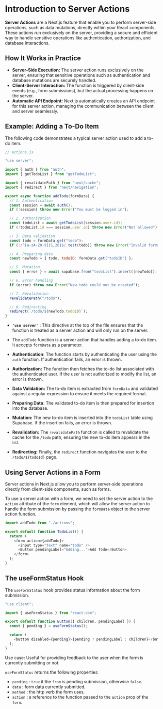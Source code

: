 # Introduction to Server Actions

**Server Actions** are a Next.js feature that enable you to perform server-side operations, such as data mutations, directly within your React components. These actions run exclusively on the server, providing a secure and efficient way to handle sensitive operations like authentication, authorization, and database interactions.

## How It Works in Practice

- **Server-Side Execution:** The server action runs exclusively on the server, ensuring that sensitive operations such as authentication and database mutations are securely handled.
- **Client-Server Interaction:** The function is triggered by client-side events (e.g., form submissions), but the actual processing happens on the server.
- **Automatic API Endpoint:** Next.js automatically creates an API endpoint for this server action, managing the communication between the client and server seamlessly.

## Example: Adding a To-Do Item

The following code demonstrates a typical server action used to add a to-do item.

```js
// actions.js

"use server";

import { auth } from "auth";
import { getTodoList } from "getTodoList";

import { revalidatePath } from "next/cache";
import { redirect } from "next/navigation";

export async function addTodo(formData) {
  // 1. Authentication
  const session = await auth();
  if (!session) throw new Error("You must be logged in");

  // 2. Authorization
  const todoList = await getTodoList(session.user.id);
  if (!todoList.id === session.user.id) throw new Error("Not allowed");

  // 3. Data validation
  const todo = formData.get("todo");
  if (!/^[a-zA-Z0-9]{1,20}$/.test(todo)) throw new Error("Invalid format");

  // 4. Preparing data
  const newTodo = { todo, todoID: formData.get("todoID") };

  // 5. Mutation
  const { error } = await supabase.from("todoList").insert([newTodo]);

  // 6. Error handling
  if (error) throw new Error("New todo could not be created");

  // 7. Revalidation
  revalidatePath("/todo");

  // 8. Redirecting
  redirect(`/todo/${newTodo.todoID}`);
}
```

- **`'use server'`** : This directive at the top of the file ensures that the function is treated as a server action and will only run on the server.

- The `addTodo` function is a server action that handles adding a to-do item. It accepts `formData` as a parameter.

- **Authentication:** The function starts by authenticating the user using the `auth` function. If authentication fails, an error is thrown.

- **Authorization:** The function then fetches the to-do list associated with the authenticated user. If the user is not authorized to modify the list, an error is thrown.

- **Data Validation:** The to-do item is extracted from `formData` and validated against a regular expression to ensure it meets the required format.

- **Preparing Data:** The validated to-do item is then prepared for insertion into the database.

- **Mutation:** The new to-do item is inserted into the `todoList` table using Supabase. If the insertion fails, an error is thrown.

- **Revalidation:** The `revalidatePath` function is called to revalidate the cache for the `/todo` path, ensuring the new to-do item appears in the list.

- **Redirecting:** Finally, the `redirect` function navigates the user to the `/todo/${todoId}` page.

## Using Server Actions in a Form

Server actions in Next.js allow you to perform server-side operations directly from client-side components, such as forms.

To use a server action with a form, we need to set the server action to the `action` attribute of the `form` element, which will allow the server action to handle the form submission by passing the `formData` object to the server action function.

```js
import addTodo from "./actions";

export default function TodoList() {
  return (
    <form action={addTodo}>
      <input type="text" name="todo" />
      <Button pendingLabel="Adding...">Add Todo</Button>
    </form>
  );
}
```

## The useFormStatus Hook

The `useFormStatus` hook provides status information about the form submission.

```js
"use client";

import { useFormStatus } from "react-dom";

export default function Button({ children, pendingLabel }) {
  const { pending } = useFormStatus();

  return (
    <button disabled={pending}>{pending ? pendingLabel : children}</button>
  );
}
```

Use case: Useful for providing feedback to the user when the form is currently submitting or not.

`useFormStatus` returns the following properties:

- `pending` : `true` it the `from` is pending submission, otherwise `false`.
- `data` : form data currently submitted.
- `method` : the http verb the form uses.
- `action` : a reference to the function passed to the `action` prop of the `form`.
